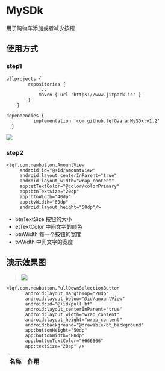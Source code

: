 # MySDk
用于购物车添加或者减少按钮
## 使用方式
### step1
```
allprojects {
		repositories {
			...
			maven { url 'https://www.jitpack.io' }
		}
	}
  ```
  
  ```
  dependencies {
	        implementation 'com.github.lqfGaara:MySDk:v1.2'
	}
  ```
  ![](https://github.com/lqfGaara/MySDk/blob/master/useImag.jpg)
  ### step2
   ```
  <lqf.com.newbutton.AmountView
        android:id="@+id/amountView"
        android:layout_centerInParent="true"
        android:layout_width="wrap_content"
        app:etTextColor="@color/colorPrimary"
        app:btnTextSize="20sp"
        app:btnWidth="40dp"
        app:tvWidth="60dp"
        android:layout_height="50dp"/>
   ```
  * btnTextSize 按钮的大小
  * etTextColor 中间文字的颜色
  * btnWidth 每一个按钮的宽度
  * tvWidth  中间文字的宽度
 ## 演示效果图 
  >![](https://github.com/lqfGaara/MySDk/blob/master/example.gif)

 ```
<lqf.com.newbutton.PullDownSelectionButton
        android:layout_marginTop="20dp"
        android:layout_below="@id/amountView"
        android:id="@+id/pull_bt"
        android:layout_centerInParent="true"
        android:layout_width="wrap_content"
        android:layout_height="wrap_content"
        android:background="@drawable/bt_background"
        app:buttonHeight="50dp"
        app:buttonWidth="80dp"
        app:buttonTextColor="#666666"
        app:textSize="20sp" />
 ```

名称  | 作用
 --|--|
